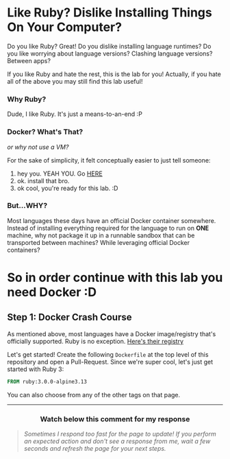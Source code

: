 # Like Ruby? Dislike Installing Things On Your Computer?

Do you like Ruby? Great! Do you dislike installing language runtimes? Do you like worrying about language versions? Clashing language versions? Between apps?

If you like Ruby and hate the rest, this is the lab for you! Actually, if you hate all of the above you may still find this lab useful!

### Why Ruby?

Dude, I like Ruby. It's just a means-to-an-end :P

### Docker? What's That?

_or why not use a VM?_

For the sake of simplicity, it felt conceptually easier to just tell someone:
1. hey you. YEAH YOU. Go [HERE](https://www.docker.com/products/docker-desktop)
2. ok. install that bro.
3. ok cool, you're ready for this lab. :D

### But...WHY?

Most languages these days have an official Docker container somewhere. Instead of installing everything required for the language to run on **ONE** machine, why not package it up in a runnable sandbox that can be transported between machines? While leveraging official Docker containers?

# So in order continue with this lab you need Docker :D

## Step 1: Docker Crash Course

As mentioned above, most languages have a Docker image/registry that's officially supported. Ruby is no exception. [Here's their registry](https://hub.docker.com/_/ruby?tab=tags&page=1&ordering=last_updated&name=3.0.0)

Let's get started! Create the following `Dockerfile` at the top level of this repository and open a Pull-Request. Since we're super cool, let's just get started with Ruby 3:

```Dockerfile
FROM ruby:3.0.0-alpine3.13
```

You can also choose from any of the other tags on that page.

<hr>
<h3 align="center">Watch below this comment for my response</h3>

> _Sometimes I respond too fast for the page to update! If you perform an expected action and don't see a response from me, wait a few seconds and refresh the page for your next steps._

